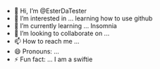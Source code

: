 - 👋 Hi, I’m @EsterDaTester
- 👀 I’m interested in ... learning how to use github
- 🌱 I’m currently learning ... Insomnia
- 💞️ I’m looking to collaborate on ...
- 📫 How to reach me ...
- 😄 Pronouns: ...
- ⚡ Fun fact: ... I am a swiftie

<!---
EsterDaTester/EsterDaTester is a ✨ special ✨ repository because its `README.md` (this file) appears on your GitHub profile.
You can click the Preview link to take a look at your changes.
--->
